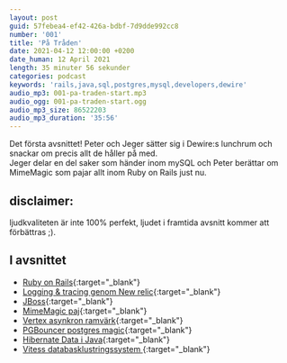 ```yaml
---
layout: post
guid: 57febea4-ef42-426a-bdbf-7d9dde992cc8
number: '001'
title: 'På Tråden'
date: 2021-04-12 12:00:00 +0200
date_human: 12 April 2021
length: 35 minuter 56 sekunder
categories: podcast
keywords: 'rails,java,sql,postgres,mysql,developers,dewire'
audio_mp3: 001-pa-traden-start.mp3
audio_ogg: 001-pa-traden-start.ogg
audio_mp3_size: 86522203
audio_mp3_duration: '35:56'
---
```


Det första avsnittet!
Peter och Jeger sätter sig i Dewire:s lunchrum och snackar om precis allt de
håller på med.  
Jeger delar en del saker som händer inom mySQL och Peter
berättar om MimeMagic som pajar allt inom Ruby on Rails just nu.

<!--more-->

## disclaimer:

ljudkvaliteten är inte 100% perfekt, ljudet i framtida avsnitt kommer att förbättras ;).

## I avsnittet

- [Ruby on Rails](https://rubyonrails.org/){:target="\_blank"}
- [Logging & tracing genom New relic](https://docs.newrelic.com/docs/integrations/kubernetes-integration/installation/kubernetes-integration-install-configure/){:target="\_blank"}
- [JBoss](https://www.jboss.org/){:target="\_blank"}
- [MimeMagic paj](https://dev.to/cseeman/what-s-up-with-mimemagic-breaking-everything-he1){:target="\_blank"}
- [Vertex asynkron ramvärk](https://vertx.io){:target="\_blank"}
- [PGBouncer postgres magic](https://www.pgbouncer.org/){:target="\_blank"}
- [Hibernate Data i Java](https://hibernate.org/){:target="\_blank"}
- [Vitess databasklustringssystem ](https://vitess.io/){:target="\_blank"}
